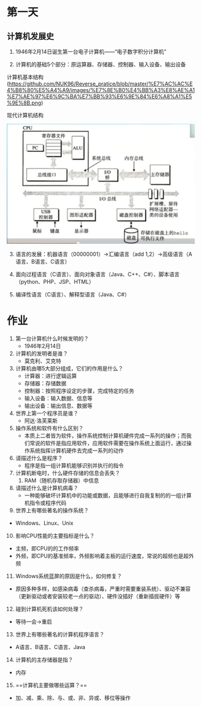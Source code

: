 # 第一天

## 计算机发展史

1. 1946年2月14日诞生第一台电子计算机——“电子数字积分计算机”

2. 计算机的基础5个部分：原运算器、存储器、控制器、输入设备、输出设备

计算机基本结构(https://github.com/NUK96/Reverse_pratice/blob/master/%E7%AC%AC%E4%B8%80%E5%A4%A9/images/%E7%8E%B0%E4%BB%A3%E8%AE%A1%E7%AE%97%E6%9C%BA%E7%BB%93%E6%9E%84%E6%A8%A1%E5%9E%8B.png)

  现代计算机结构

![现代计算机结构模型](.\images\现代计算机结构模型.png)

3. 语言的发展：机器语言（00000001）->汇编语言（add 1,2）->高级语言（A语言、B语言、C语言）

4. 面向过程语言（C语言）、面向对象语言（Java、C++、C#）、脚本语言（python、PHP、JSP、HTML）

5. 编译性语言（C语言）、解释型语言（Java、C#）



# 作业

1. 第一台计算机什么时候发明的？
	- 1946年2月14日
2. 计算机的发明者是谁？
	- 莫克利、艾克特
3. 计算机由哪5大部分组成，它们的作用是什么？
	- 计算器：进行逻辑运算
	- 存储器：存储数据
	- 控制器：按照程序设定的步骤，完成特定的任务
	- 输入设备：输入数据、信息等
	- 输出设备：输出信息、数据等
4. 世界上第一个程序员是谁？
	- 阿达·洛芙莱斯
5. 操作系统和软件有什么区别？
	- 本质上二者皆为软件，操作系统控制计算机硬件完成一系列的操作；而我们常说的软件是指应用软件，应用软件需要在操作系统上面运行，通过操作系统指挥计算机硬件去完成一系列的动作
6. 请描述什么是程序？
	- 程序是指一组计算机能够识别并执行的指令
7. 计算机断电时，什么硬件存储的信息会丢失？
	1. RAM（随机存取存储器）中信息
8. 请描述什么是计算机病毒？
	- 一种能够破坏计算机中的功能或数据，且能够进行自我复制的的一组计算机指令或程序代码
9. 世界上有哪些著名的操作系统？

  - Windows、Linux、Unix

10. 影响CPU性能的主要指标是什么？

  - 主频，即CPU的的工作频率
  - 外频，即CPU的基准频率，外频影响着主板的运行速度，常说的超频也是超外频

11. Windows系统蓝屏的原因是什么，如何修复？

   - 原因多种多样，如感染病毒（查杀病毒，严重时需要重装系统）、驱动不兼容（更新驱动或者安装较老一点的驱动）、硬件没插好（重新插拔硬件）等

12. 碰到计算机死机该如何处理？

   - 等待一会->重启

13. 世界上有哪些著名的计算机程序语言？

   - A语言、B语言、C语言、Java

14. 计算机的主存储器是指？

   - 内存

15. ==计算机主要做哪些运算？==

   - 加、减、乘、除、与、或、非、异或、移位等操作

